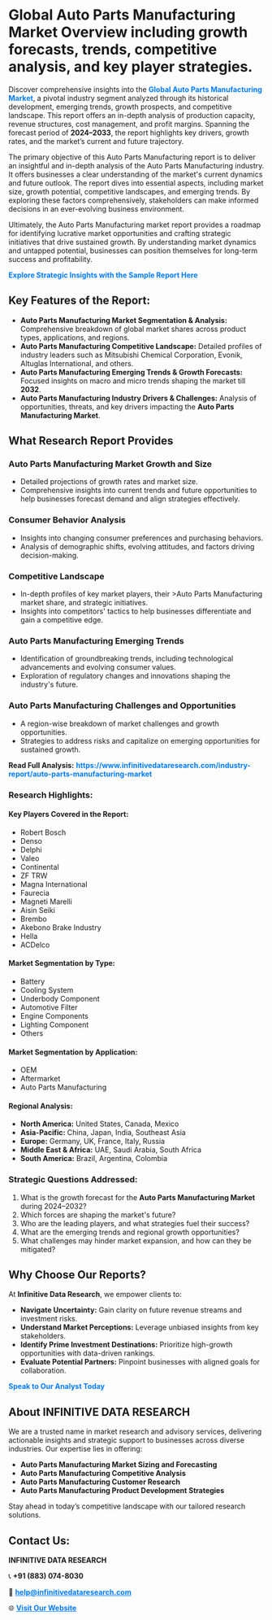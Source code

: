 <h1>Global Auto Parts Manufacturing Market Overview including growth forecasts, trends, competitive analysis, and key player strategies.</h1>
<p>
Discover comprehensive insights into the 
<a href="https://www.infinitivedataresearch.com/industry-report/auto-parts-manufacturing-market" rel="dofollow" style="color: #007BFF; text-decoration: none;"><strong>Global Auto Parts Manufacturing Market</strong></a>, a pivotal industry segment analyzed through its historical development, emerging trends, growth prospects, and competitive landscape. This report offers an in-depth analysis of production capacity, revenue structures, cost management, and profit margins. Spanning the forecast period of <strong>2024–2033</strong>, the report highlights key drivers, growth rates, and the market’s current and future trajectory.
</p>
<p>
The primary objective of this Auto Parts Manufacturing report is to deliver an insightful and in-depth analysis of the Auto Parts Manufacturing industry. It offers businesses a clear understanding of the market's current dynamics and future outlook. The report dives into essential aspects, including market size, growth potential, competitive landscapes, and emerging trends. By exploring these factors comprehensively, stakeholders can make informed decisions in an ever-evolving business environment.
</p>
<p>
Ultimately, the Auto Parts Manufacturing market report provides a roadmap for identifying lucrative market opportunities and crafting strategic initiatives that drive sustained growth. By understanding market dynamics and untapped potential, businesses can position themselves for long-term success and profitability.
</p>
<p>
<a href="https://www.infinitivedataresearch.com/request-sample/reportId=104129" style="color: #007BFF; text-decoration: none;"><strong>Explore Strategic Insights with the Sample Report Here</strong></a>
</p>

<h2>Key Features of the Report:</h2>
<ul>
<li><strong>Auto Parts Manufacturing Market Segmentation & Analysis:</strong> Comprehensive breakdown of global market shares across product types, applications, and regions.</li>
<li><strong>Auto Parts Manufacturing Competitive Landscape:</strong> Detailed profiles of industry leaders such as Mitsubishi Chemical Corporation, Evonik, Altuglas International, and others.</li>
<li><strong>Auto Parts Manufacturing Emerging Trends & Growth Forecasts:</strong> Focused insights on macro and micro trends shaping the market till <strong>2032</strong>.</li>
<li><strong>Auto Parts Manufacturing Industry Drivers & Challenges:</strong> Analysis of opportunities, threats, and key drivers impacting the <strong>Auto Parts Manufacturing Market</strong>.</li>
</ul>

<h2>What Research Report Provides</h2>
<h3>Auto Parts Manufacturing Market Growth and Size</h3>
<ul>
<li>Detailed projections of growth rates and market size.</li>
<li>Comprehensive insights into current trends and future opportunities to help businesses forecast demand and align strategies effectively.</li>
</ul>

<h3>Consumer Behavior Analysis</h3>
<ul>
<li>Insights into changing consumer preferences and purchasing behaviors.</li>
<li>Analysis of demographic shifts, evolving attitudes, and factors driving decision-making.</li>
</ul>

<h3>Competitive Landscape</h3>
<ul>
<li>In-depth profiles of key market players, their >Auto Parts Manufacturing market share, and strategic initiatives.</li>
<li>Insights into competitors' tactics to help businesses differentiate and gain a competitive edge.</li>
</ul>

<h3>Auto Parts Manufacturing Emerging Trends</h3>
<ul>
<li>Identification of groundbreaking trends, including technological advancements and evolving consumer values.</li>
<li>Exploration of regulatory changes and innovations shaping the industry's future.</li>
</ul>

<h3>Auto Parts Manufacturing Challenges and Opportunities</h3>
<ul>
<li>A region-wise breakdown of market challenges and growth opportunities.</li>
<li>Strategies to address risks and capitalize on emerging opportunities for sustained growth.</li>
</ul>
<p><strong>Read Full Analysis:</strong> <a href="https://www.infinitivedataresearch.com/industry-report/auto-parts-manufacturing-market" rel="dofollow" style="color: #007BFF; text-decoration: none;"><strong>https://www.infinitivedataresearch.com/industry-report/auto-parts-manufacturing-market</strong></a></p>
<h3>Research Highlights:</h3>
<h4>Key Players Covered in the Report:</h4>
<ul><li>Robert Bosch</li><li>Denso</li><li>Delphi</li><li>Valeo</li><li>Continental</li><li>ZF TRW</li><li>Magna International</li><li>Faurecia</li><li>Magneti Marelli</li><li>Aisin Seiki</li><li>Brembo</li><li>Akebono Brake Industry</li><li>Hella</li><li>ACDelco</li></ul>
<h4>Market Segmentation by Type:</h4>
<ul><li>Battery</li><li>Cooling System</li><li>Underbody Component</li><li>Automotive Filter</li><li>Engine Components</li><li>Lighting Component</li><li>Others</li></ul>
<h4>Market Segmentation by Application:</h4>
<ul><li>OEM</li><li>Aftermarket</li><li>Auto Parts Manufacturing</li></ul>

<h4>Regional Analysis:</h4>
<ul>
<li><strong>North America:</strong> United States, Canada, Mexico</li>
<li><strong>Asia-Pacific:</strong> China, Japan, India, Southeast Asia</li>
<li><strong>Europe:</strong> Germany, UK, France, Italy, Russia</li>
<li><strong>Middle East & Africa:</strong> UAE, Saudi Arabia, South Africa</li>
<li><strong>South America:</strong> Brazil, Argentina, Colombia</li>
</ul>

<h3>Strategic Questions Addressed:</h3>
<ol>
<li>What is the growth forecast for the <strong>Auto Parts Manufacturing Market</strong> during 2024–2032?</li>
<li>Which forces are shaping the market's future?</li>
<li>Who are the leading players, and what strategies fuel their success?</li>
<li>What are the emerging trends and regional growth opportunities?</li>
<li>What challenges may hinder market expansion, and how can they be mitigated?</li>
</ol>

<h2>Why Choose Our Reports?</h2>
<p>At <strong>Infinitive Data Research</strong>, we empower clients to:</p>
<ul>
<li><strong>Navigate Uncertainty:</strong> Gain clarity on future revenue streams and investment risks.</li>
<li><strong>Understand Market Perceptions:</strong> Leverage unbiased insights from key stakeholders.</li>
<li><strong>Identify Prime Investment Destinations:</strong> Prioritize high-growth opportunities with data-driven rankings.</li>
<li><strong>Evaluate Potential Partners:</strong> Pinpoint businesses with aligned goals for collaboration.</li>
</ul>
<p><a href="https://www.infinitivedataresearch.com/industry-report/auto-parts-manufacturing-market" rel="dofollow" style="color: #007BFF; text-decoration: none;"><strong>Speak to Our Analyst Today</strong></a></p>

<h2>About INFINITIVE DATA RESEARCH</h2>
<p>We are a trusted name in market research and advisory services, delivering actionable insights and strategic support to businesses across diverse industries. Our expertise lies in offering:</p>
<ul>
<li><strong>Auto Parts Manufacturing Market Sizing and Forecasting</strong></li>
<li><strong>Auto Parts Manufacturing Competitive Analysis</strong></li>
<li><strong>Auto Parts Manufacturing Customer Research</strong></li>
<li><strong>Auto Parts Manufacturing Product Development Strategies</strong></li>
</ul>
<p>Stay ahead in today’s competitive landscape with our tailored research solutions.</p>

<h2>Contact Us:</h2>
<p><strong>INFINITIVE DATA RESEARCH</strong></p>
<p>📞 <strong>+91 (883) 074-8030</strong></p>
<p>📧 <strong><a href="mailto:help@infinitivedataresearch.com" style="color: #007BFF;">help@infinitivedataresearch.com</a></strong></p>
<p>🌐 <strong><a href="https://www.infinitivedataresearch.com" rel="dofollow" style="color: #007BFF;">Visit Our Website</a></strong></p>